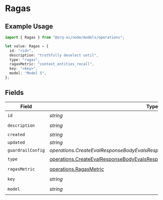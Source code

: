 # Ragas

## Example Usage

```typescript
import { Ragas } from "@orq-ai/node/models/operations";

let value: Ragas = {
  id: "<id>",
  description: "truthfully deselect until",
  type: "ragas",
  ragasMetric: "context_entities_recall",
  key: "<key>",
  model: "Model S",
};
```

## Fields

| Field                                                                                                                                                        | Type                                                                                                                                                         | Required                                                                                                                                                     | Description                                                                                                                                                  |
| ------------------------------------------------------------------------------------------------------------------------------------------------------------ | ------------------------------------------------------------------------------------------------------------------------------------------------------------ | ------------------------------------------------------------------------------------------------------------------------------------------------------------ | ------------------------------------------------------------------------------------------------------------------------------------------------------------ |
| `id`                                                                                                                                                         | *string*                                                                                                                                                     | :heavy_check_mark:                                                                                                                                           | N/A                                                                                                                                                          |
| `description`                                                                                                                                                | *string*                                                                                                                                                     | :heavy_check_mark:                                                                                                                                           | N/A                                                                                                                                                          |
| `created`                                                                                                                                                    | *string*                                                                                                                                                     | :heavy_minus_sign:                                                                                                                                           | N/A                                                                                                                                                          |
| `updated`                                                                                                                                                    | *string*                                                                                                                                                     | :heavy_minus_sign:                                                                                                                                           | N/A                                                                                                                                                          |
| `guardrailConfig`                                                                                                                                            | *operations.CreateEvalResponseBodyEvalsResponse200ApplicationJSONGuardrailConfig*                                                                            | :heavy_minus_sign:                                                                                                                                           | N/A                                                                                                                                                          |
| `type`                                                                                                                                                       | [operations.CreateEvalResponseBodyEvalsResponse200ApplicationJSONType](../../models/operations/createevalresponsebodyevalsresponse200applicationjsontype.md) | :heavy_check_mark:                                                                                                                                           | N/A                                                                                                                                                          |
| `ragasMetric`                                                                                                                                                | [operations.RagasMetric](../../models/operations/ragasmetric.md)                                                                                             | :heavy_check_mark:                                                                                                                                           | N/A                                                                                                                                                          |
| `key`                                                                                                                                                        | *string*                                                                                                                                                     | :heavy_check_mark:                                                                                                                                           | N/A                                                                                                                                                          |
| `model`                                                                                                                                                      | *string*                                                                                                                                                     | :heavy_check_mark:                                                                                                                                           | N/A                                                                                                                                                          |